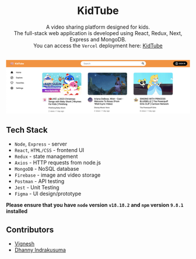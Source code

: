 <div align="center">

# KidTube        
A video sharing platform designed for kids. 
<br/>
The full-stack web application is developed using React, Redux, Next, Express and MongoDB. 
<br/>
You can access the `Vercel` deployment here: [KidTube](https://kidtube-frontend.vercel.app/)

<br/>
<img src="./frontend/src/img/kidtube.png" alt="KidTube">
</div>

## Tech Stack
* `Node`, `Express` - server
* `React`, `HTML/CSS` - frontend UI
* `Redux` - state management
* `Axios` - HTTP requests from node.js
* `MongoDB` - NoSQL database
* `Firebase` - image and video storage
* `Postman` - API testing
* `Jest` - Unit Testing
* `Figma` - UI design/prototype

**Please ensure that you have `node` version `v18.18.2` and `npm` version `9.8.1` installed**

## Contributors
* [Vignesh](https://github.com/Vignesh0404)
* [Dhanny Indrakusuma](https://github.com/dhannywi)

